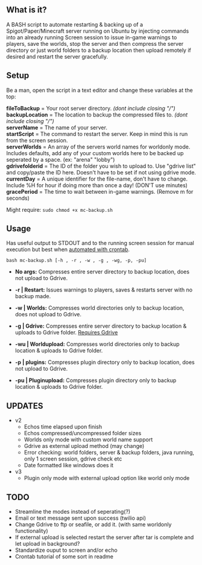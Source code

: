 
## What is it?
A BASH script to automate restarting & backing up of a Spigot/Paper/Minecraft server running on Ubuntu by injecting commands into an already running Screen session to issue in-game warnings to players, save the worlds, stop the server and then compress the server directory or just world folders to a backup location then upload remotely if desired and restart the server gracefully.

## Setup    
Be a man, open the script in a text editor and change these variables at the top:  

**fileToBackup** = Your root server directory. *(dont include closing "/")*  
**backupLocation** = The location to backup the compressed files to. *(dont include closing "/")*   
**serverName** = The name of your server.  
**startScript** = The command to restart the server. Keep in mind this is run from the screen session.  
**serverWorlds** = An array of the servers world names for worldonly mode. Includes defaults, add any of your custom worlds here to be backed up seperated by a space. (ex: "arena" "lobby")  
**gdrivefolderid** = The ID of the folder you wish to upload to. Use "gdrive list" and copy/paste the ID here. Doesn't have to be set if not using gdrive mode.  
**currentDay** = A unique identifier for the file-name, don't have to change. Include %H for hour if doing more than once a day! (DON'T use minutes)  
**gracePeriod** = The time to wait between in-game warnings. (Remove m for seconds)  

Might require: ``sudo chmod +x mc-backup.sh``  

## Usage  

Has useful output to STDOUT and to the running screen session for manual execution but best when [automated with crontab](https://www.liquidweb.com/kb/create-a-cron-task-in-ubuntu-16-04/).

``bash mc-backup.sh [-h , -r , -w , -g , -wg, -p, -pu] ``

- **No args:** Compresses entire server directory to backup location, does not upload to Gdrive.  

- **-r | Restart:** Issues warnings to players, saves & restarts server with no backup made.  

- **-w | Worlds:** Compresses world directories only to backup location, does not upload to Gdrive.  

- **-g | Gdrive:** Compresses entire server directory to backup location & uploads to Gdrive folder. 
[Requires Gdrive](https://olivermarshall.net/how-to-upload-a-file-to-google-drive-from-the-command-line/)  

- **-wu | Worldupload:** Compresses world directories only to backup location & uploads to Gdrive folder.    

- **-p | plugins:** Compresses plugin directory only to backup location, does not upload to Gdrive.    

- **-pu | Pluginupload:** Compresses plugin directory only to backup location & uploads to Gdrive folder.    

## UPDATES
- v2
	- Echos time elapsed upon finish
	- Echos compressed/uncompressed folder sizes
	- Worlds only mode with custom world name support
	- Gdrive as external upload method (may change)
	- Error checking: world folders, server & backup folders, java running, only 1 screen session, gdrive check etc
	- Date formatted like windows does it 
- v3
    - Plugin only mode with external upload option like world only mode
	
## TODO
- Streamline the modes instead of seperating(?)
- Email or text message sent upon success (twilio api)
- Change Gdrive to ftp or seafile, or add it. (with same worldonly functionality)
- If external upload is selected restart the server after tar is complete and let upload in background?
- Standardize ouput to screen and/or echo
- Crontab tutorial of some sort in readme

